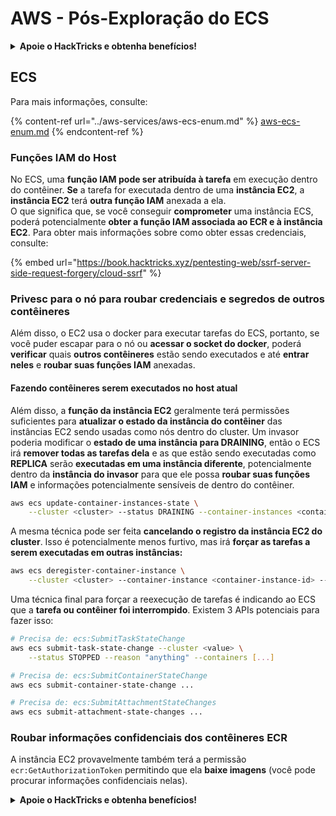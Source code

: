 # AWS - Pós-Exploração do ECS

<details>

<summary><strong>Apoie o HackTricks e obtenha benefícios!</strong></summary>

* Se você deseja ver sua **empresa anunciada no HackTricks** ou se deseja acessar a **última versão do PEASS ou baixar o HackTricks em PDF**, confira os [**PLANOS DE ASSINATURA**](https://github.com/sponsors/carlospolop)!
* Adquira o [**oficial PEASS & HackTricks swag**](https://peass.creator-spring.com)
* Descubra [**The PEASS Family**](https://opensea.io/collection/the-peass-family), nossa coleção exclusiva de [**NFTs**](https://opensea.io/collection/the-peass-family)
* **Junte-se ao** 💬 [**grupo do Discord**](https://discord.gg/hRep4RUj7f) ou ao [**grupo do telegram**](https://t.me/peass) ou **siga-me** no **Twitter** 🐦 [**@carlospolopm**](https://twitter.com/carlospolopm).

</details>

## ECS

Para mais informações, consulte:

{% content-ref url="../aws-services/aws-ecs-enum.md" %}
[aws-ecs-enum.md](../aws-services/aws-ecs-enum.md)
{% endcontent-ref %}

### Funções IAM do Host

No ECS, uma **função IAM pode ser atribuída à tarefa** em execução dentro do contêiner. **Se** a tarefa for executada dentro de uma **instância EC2**, a **instância EC2** terá **outra função IAM** anexada a ela.\
O que significa que, se você conseguir **comprometer** uma instância ECS, poderá potencialmente **obter a função IAM associada ao ECR e à instância EC2**. Para obter mais informações sobre como obter essas credenciais, consulte:

{% embed url="https://book.hacktricks.xyz/pentesting-web/ssrf-server-side-request-forgery/cloud-ssrf" %}

### Privesc para o nó para roubar credenciais e segredos de outros contêineres

Além disso, o EC2 usa o docker para executar tarefas do ECS, portanto, se você puder escapar para o nó ou **acessar o socket do docker**, poderá **verificar** quais **outros contêineres** estão sendo executados e até **entrar neles** e **roubar suas funções IAM** anexadas.

#### Fazendo contêineres serem executados no host atual

Além disso, a **função da instância EC2** geralmente terá permissões suficientes para **atualizar o estado da instância do contêiner** das instâncias EC2 sendo usadas como nós dentro do cluster. Um invasor poderia modificar o **estado de uma instância para DRAINING**, então o ECS irá **remover todas as tarefas dela** e as que estão sendo executadas como **REPLICA** serão **executadas em uma instância diferente**, potencialmente dentro da **instância do invasor** para que ele possa **roubar suas funções IAM** e informações potencialmente sensíveis de dentro do contêiner.

```bash
aws ecs update-container-instances-state \
    --cluster <cluster> --status DRAINING --container-instances <container-instance-id>
```

A mesma técnica pode ser feita **cancelando o registro da instância EC2 do cluster**. Isso é potencialmente menos furtivo, mas irá **forçar as tarefas a serem executadas em outras instâncias:**

```bash
aws ecs deregister-container-instance \
    --cluster <cluster> --container-instance <container-instance-id> --force
```

Uma técnica final para forçar a reexecução de tarefas é indicando ao ECS que a **tarefa ou contêiner foi interrompido**. Existem 3 APIs potenciais para fazer isso:

```bash
# Precisa de: ecs:SubmitTaskStateChange
aws ecs submit-task-state-change --cluster <value> \
    --status STOPPED --reason "anything" --containers [...]

# Precisa de: ecs:SubmitContainerStateChange
aws ecs submit-container-state-change ...

# Precisa de: ecs:SubmitAttachmentStateChanges
aws ecs submit-attachment-state-changes ...
```

### Roubar informações confidenciais dos contêineres ECR

A instância EC2 provavelmente também terá a permissão `ecr:GetAuthorizationToken` permitindo que ela **baixe imagens** (você pode procurar informações confidenciais nelas).

<details>

<summary><strong>Apoie o HackTricks e obtenha benefícios!</strong></summary>

* Se você deseja ver sua **empresa anunciada no HackTricks** ou se deseja acessar a **última versão do PEASS ou baixar o HackTricks em PDF**, confira os [**PLANOS DE ASSINATURA**](https://github.com/sponsors/carlospolop)!
* Adquira o [**oficial PEASS & HackTricks swag**](https://peass.creator-spring.com)
* Descubra [**The PEASS Family**](https://opensea.io/collection/the-peass-family), nossa coleção exclusiva de [**NFTs**](https://opensea.io/collection/the-peass-family)
* **Junte-se ao** 💬 [**grupo do Discord**](https://discord.gg/hRep4RUj7f) ou ao [**grupo do telegram**](https://t.me/peass) ou **siga-me** no **Twitter** 🐦 [**@carlospolopm**](https://twitter.com/carlospolopm).

</details>